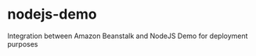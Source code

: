 nodejs-demo
===========

Integration between Amazon Beanstalk and NodeJS Demo
for deployment purposes
